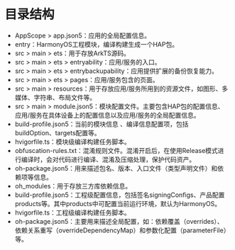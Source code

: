 # 目录结构

* AppScope > app.json5：应用的全局配置信息。
* entry：HarmonyOS工程模块，编译构建生成一个HAP包。
* src > main > ets：用于存放ArkTS源码。
* src > main > ets > entryability：应用/服务的入口。
* src > main > ets > entrybackupability：应用提供扩展的备份恢复能力。
* src > main > ets > pages：应用/服务包含的页面。
* src > main > resources：用于存放应用/服务所用到的资源文件，如图形、多媒体、字符串、布局文件等。
* src > main > module.json5：模块配置文件。主要包含HAP包的配置信息、应用/服务在具体设备上的配置信息以及应用/服务的全局配置信息。
* build-profile.json5：当前的模块信息 、编译信息配置项，包括buildOption、targets配置等。
* hvigorfile.ts：模块级编译构建任务脚本。
* obfuscation-rules.txt：混淆规则文件。混淆开启后，在使用Release模式进行编译时，会对代码进行编译、混淆及压缩处理，保护代码资产。
* oh-package.json5：用来描述包名、版本、入口文件（类型声明文件）和依赖项等信息。
* oh_modules：用于存放三方库依赖信息。
* build-profile.json5：工程级配置信息，包括签名signingConfigs、产品配置products等。其中products中可配置当前运行环境，默认为HarmonyOS。
* hvigorfile.ts：工程级编译构建任务脚本。
* oh-package.json5：主要用来描述全局配置，如：依赖覆盖（overrides）、依赖关系重写（overrideDependencyMap）和参数化配置（parameterFile）等。